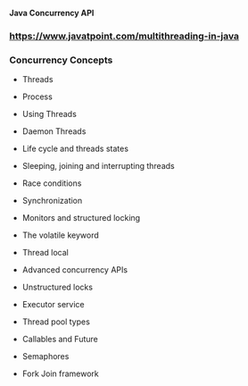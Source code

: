 **Java Concurrency API**

### https://www.javatpoint.com/multithreading-in-java

### Concurrency Concepts
- Threads
* Process
- Using Threads
* Daemon Threads
- Life cycle and threads states
* Sleeping, joining and interrupting threads    
- Race conditions
* Synchronization
- Monitors and structured locking
* The volatile keyword
- Thread local
* Advanced concurrency APIs
- Unstructured locks
* Executor service
- Thread pool types
* Callables and Future
- Semaphores
* Fork Join framework
  
